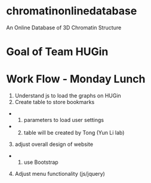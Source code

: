 # chromatinonlinedatabase
An Online Database of 3D Chromatin Structure

# Goal of Team HUGin


# Work Flow - Monday Lunch
1. Understand js to load the graphs on HUGin 
2. Create table to store bookmarks 
  * 1. parameters to load user settings
  * 2. table will be created by Tong (Yun Li lab)
3. adjust overall design of website
  * 1. use Bootstrap
4. Adjust menu functionality (js/jquery)


